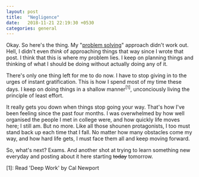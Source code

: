 ```yaml
---
layout: post
title:  "Negligence"
date:   2018-11-21 22:19:30 +0530
categories: general
---
```


Okay. So here's the thing. My "[problem solving][problem-solving-link]" approach didn't work out. Hell, I didn't even _think_ of approaching things that way since I wrote that post. I think that this is where my problem lies. I keep on planning things and thinking of what I should be doing without actually doing any of it.

There's only one thing left for me to do now. I have to stop giving in to the urges of instant gratification. This is how I spend most of my time these days. I keep on doing things in a shallow manner<sup>[1]</sup>, unconciously living the principle of least effort.

It really gets you down when things stop going your way. That's how I've been feeling since the past four months. I was overwhelmed by how well organised the people I met in college were, and how quickly life moves here; I still am. But no more. Like all those shounen protagonists, I too must stand back up each time that I fall. No matter how many obstacles come my way, and how hard life gets, I must face them all and keep moving forward.

So, what's next? Exams. And another shot at trying to learn something new everyday and posting about it here starting ~~today~~ tomorrow.

[1]: Read 'Deep Work' by Cal Newport

[problem-solving-link]: /general/2018/10/11/problem-solving.html
